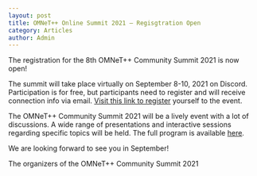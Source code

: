 ```yaml
---
layout: post
title: OMNeT++ Online Summit 2021 – Regisgtration Open
category: Articles
author: Admin
---
```


The registration for the 8th OMNeT++ Community Summit 2021 is now open!

The summit will take place virtually on September 8-10, 2021 on Discord.
Participation is for free, but participants need to register and will
receive connection info via email. [Visit this link to register](https://summit.omnetpp.org/2021/index.html#join) 
yourself to the event.

The OMNeT++ Community Summit 2021 will be a lively event with a lot of discussions.
A wide range of presentations and interactive sessions regarding specific topics will be held.
The full program is available [here](https://summit.omnetpp.org/2021/index.html#program).

We are looking forward to see you in September!

The organizers of the OMNeT++ Community Summit 2021
